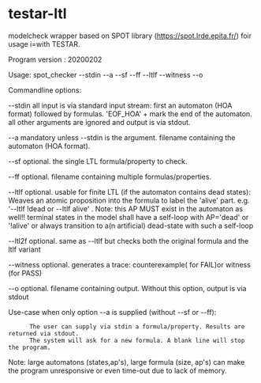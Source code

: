 # testar-ltl
modelcheck wrapper based on SPOT library (https://spot.lrde.epita.fr/)
foir usage i=with TESTAR.

Program version : 20200202

Usage:  spot_checker --stdin --a <file> --sf <formula> --ff <file> --ltlf <ap> --witness --o <file>

Commandline options:

--stdin   all input is  via standard input stream: first an automaton (HOA format) followed by formulas.
          'EOF_HOA' + <enter>  mark the end of the automaton.
          all other arguments are ignored and output is via stdout.

--a       mandatory unless --stdin is the argument. filename containing the automaton (HOA format). 

--sf      optional.  the single LTL formula/property to check.  

--ff      optional.  filename containing multiple formulas/properties. 

--ltlf    optional.  usable for finite LTL (if the automaton contains dead states): 
          Weaves an atomic proposition into the formula to label the 'alive' part. 
          e.g. '--ltlf !dead or --ltlf alive' . Note: this AP MUST exist in the automaton as well!!
          terminal states in the model shall have a self-loop with AP='dead' or '!alive' or
          always transition to a(n artificial) dead-state with such a self-loop

--ltl2f   optional.  same as --ltlf but checks both the original formula and the ltlf variant

--witness optional.  generates a trace: counterexample( for FAIL)or witness (for PASS)

--o       optional.  filename containing output. Without this option, output is via stdout


Use-case when only option --a is supplied (without --sf or --ff): 

          The user can supply via stdin a formula/property. Results are returned via stdout.
          The system will ask for a new formula. A blank line will stop the program. 

Note:     large automatons (states,ap's), large formula (size, ap's) 
          can make the program unresponsive or even time-out due to lack of memory. 

